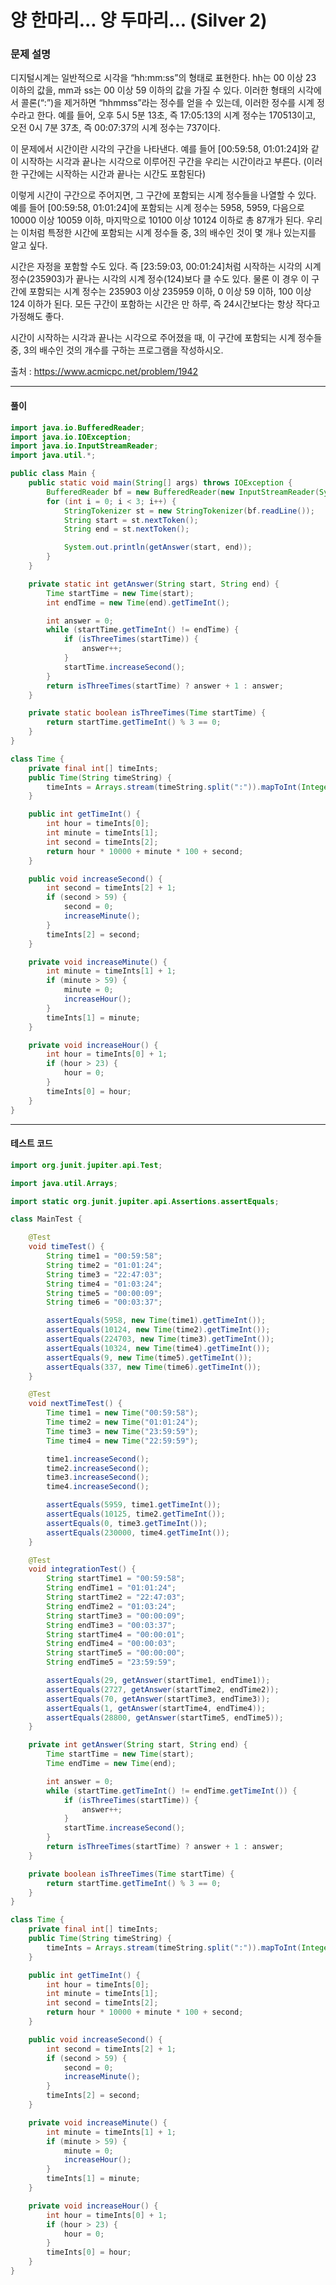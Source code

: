 # 양 한마리... 양 두마리... (Silver 2)

### 문제 설명

디지털시계는 일반적으로 시각을 “hh:mm:ss”의 형태로 표현한다. hh는 00 이상 23 이하의 값을, mm과 ss는 00 이상 59 이하의 값을 가질 수 있다. 이러한 형태의 시각에서 콜론(“:”)을 제거하면 “hhmmss”라는 정수를 얻을 수 있는데, 이러한 정수를 시계 정수라고 한다. 예를 들어, 오후 5시 5분 13초, 즉 17:05:13의 시계 정수는 170513이고, 오전 0시 7분 37초, 즉 00:07:37의 시계 정수는 737이다.

이 문제에서 시간이란 시각의 구간을 나타낸다. 예를 들어 [00:59:58, 01:01:24]와 같이 시작하는 시각과 끝나는 시각으로 이루어진 구간을 우리는 시간이라고 부른다. (이러한 구간에는 시작하는 시간과 끝나는 시간도 포함된다)

이렇게 시간이 구간으로 주어지면, 그 구간에 포함되는 시계 정수들을 나열할 수 있다. 예를 들어 [00:59:58, 01:01:24]에 포함되는 시계 정수는 5958, 5959, 다음으로 10000 이상 10059 이하, 마지막으로 10100 이상 10124 이하로 총 87개가 된다. 우리는 이처럼 특정한 시간에 포함되는 시계 정수들 중, 3의 배수인 것이 몇 개나 있는지를 알고 싶다.

시간은 자정을 포함할 수도 있다. 즉 [23:59:03, 00:01:24]처럼 시작하는 시각의 시계 정수(235903)가 끝나는 시각의 시계 정수(124)보다 클 수도 있다. 물론 이 경우 이 구간에 포함되는 시계 정수는 235903 이상 235959 이하, 0 이상 59 이하, 100 이상 124 이하가 된다. 모든 구간이 포함하는 시간은 만 하루, 즉 24시간보다는 항상 작다고 가정해도 좋다.

시간이 시작하는 시각과 끝나는 시각으로 주어졌을 때, 이 구간에 포함되는 시계 정수들 중, 3의 배수인 것의 개수를 구하는 프로그램을 작성하시오.

출처 : https://www.acmicpc.net/problem/1942

---

#### 풀이
~~~java
import java.io.BufferedReader;
import java.io.IOException;
import java.io.InputStreamReader;
import java.util.*;

public class Main {
    public static void main(String[] args) throws IOException {
        BufferedReader bf = new BufferedReader(new InputStreamReader(System.in));
        for (int i = 0; i < 3; i++) {
            StringTokenizer st = new StringTokenizer(bf.readLine());
            String start = st.nextToken();
            String end = st.nextToken();

            System.out.println(getAnswer(start, end));
        }
    }

    private static int getAnswer(String start, String end) {
        Time startTime = new Time(start);
        int endTime = new Time(end).getTimeInt();

        int answer = 0;
        while (startTime.getTimeInt() != endTime) {
            if (isThreeTimes(startTime)) {
                answer++;
            }
            startTime.increaseSecond();
        }
        return isThreeTimes(startTime) ? answer + 1 : answer;
    }

    private static boolean isThreeTimes(Time startTime) {
        return startTime.getTimeInt() % 3 == 0;
    }
}

class Time {
    private final int[] timeInts;
    public Time(String timeString) {
        timeInts = Arrays.stream(timeString.split(":")).mapToInt(Integer::parseInt).toArray();
    }

    public int getTimeInt() {
        int hour = timeInts[0];
        int minute = timeInts[1];
        int second = timeInts[2];
        return hour * 10000 + minute * 100 + second;
    }

    public void increaseSecond() {
        int second = timeInts[2] + 1;
        if (second > 59) {
            second = 0;
            increaseMinute();
        }
        timeInts[2] = second;
    }

    private void increaseMinute() {
        int minute = timeInts[1] + 1;
        if (minute > 59) {
            minute = 0;
            increaseHour();
        }
        timeInts[1] = minute;
    }

    private void increaseHour() {
        int hour = timeInts[0] + 1;
        if (hour > 23) {
            hour = 0;
        }
        timeInts[0] = hour;
    }
}
~~~

---

#### 테스트 코드
~~~java
import org.junit.jupiter.api.Test;

import java.util.Arrays;

import static org.junit.jupiter.api.Assertions.assertEquals;

class MainTest {

    @Test
    void timeTest() {
        String time1 = "00:59:58";
        String time2 = "01:01:24";
        String time3 = "22:47:03";
        String time4 = "01:03:24";
        String time5 = "00:00:09";
        String time6 = "00:03:37";

        assertEquals(5958, new Time(time1).getTimeInt());
        assertEquals(10124, new Time(time2).getTimeInt());
        assertEquals(224703, new Time(time3).getTimeInt());
        assertEquals(10324, new Time(time4).getTimeInt());
        assertEquals(9, new Time(time5).getTimeInt());
        assertEquals(337, new Time(time6).getTimeInt());
    }

    @Test
    void nextTimeTest() {
        Time time1 = new Time("00:59:58");
        Time time2 = new Time("01:01:24");
        Time time3 = new Time("23:59:59");
        Time time4 = new Time("22:59:59");

        time1.increaseSecond();
        time2.increaseSecond();
        time3.increaseSecond();
        time4.increaseSecond();

        assertEquals(5959, time1.getTimeInt());
        assertEquals(10125, time2.getTimeInt());
        assertEquals(0, time3.getTimeInt());
        assertEquals(230000, time4.getTimeInt());
    }

    @Test
    void integrationTest() {
        String startTime1 = "00:59:58";
        String endTime1 = "01:01:24";
        String startTime2 = "22:47:03";
        String endTime2 = "01:03:24";
        String startTime3 = "00:00:09";
        String endTime3 = "00:03:37";
        String startTime4 = "00:00:01";
        String endTime4 = "00:00:03";
        String startTime5 = "00:00:00";
        String endTime5 = "23:59:59";

        assertEquals(29, getAnswer(startTime1, endTime1));
        assertEquals(2727, getAnswer(startTime2, endTime2));
        assertEquals(70, getAnswer(startTime3, endTime3));
        assertEquals(1, getAnswer(startTime4, endTime4));
        assertEquals(28800, getAnswer(startTime5, endTime5));
    }

    private int getAnswer(String start, String end) {
        Time startTime = new Time(start);
        Time endTime = new Time(end);

        int answer = 0;
        while (startTime.getTimeInt() != endTime.getTimeInt()) {
            if (isThreeTimes(startTime)) {
                answer++;
            }
            startTime.increaseSecond();
        }
        return isThreeTimes(startTime) ? answer + 1 : answer;
    }

    private boolean isThreeTimes(Time startTime) {
        return startTime.getTimeInt() % 3 == 0;
    }
}

class Time {
    private final int[] timeInts;
    public Time(String timeString) {
        timeInts = Arrays.stream(timeString.split(":")).mapToInt(Integer::parseInt).toArray();
    }

    public int getTimeInt() {
        int hour = timeInts[0];
        int minute = timeInts[1];
        int second = timeInts[2];
        return hour * 10000 + minute * 100 + second;
    }

    public void increaseSecond() {
        int second = timeInts[2] + 1;
        if (second > 59) {
            second = 0;
            increaseMinute();
        }
        timeInts[2] = second;
    }

    private void increaseMinute() {
        int minute = timeInts[1] + 1;
        if (minute > 59) {
            minute = 0;
            increaseHour();
        }
        timeInts[1] = minute;
    }

    private void increaseHour() {
        int hour = timeInts[0] + 1;
        if (hour > 23) {
            hour = 0;
        }
        timeInts[0] = hour;
    }
}
~~~
